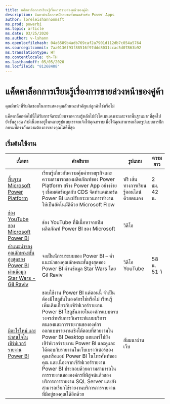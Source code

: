 ```yaml
---
title: แค็ตตาล็อกการเรียนรู้เรื่องการขายล่วงหน้าของคู่ค้า
description: ค้นหาตัวเลือกการฝึกอบรมทั้งหมดสำหรับ Power Apps
author: loreleishannonmsft
ms.prod: powerbi
ms.topic: article
ms.date: 03/25/2020
ms.author: v-lshann
ms.openlocfilehash: 04a6589b4adb769caf2a7901d112db7c054a5764
ms.sourcegitcommit: 7aa0136f93f88516f97ddd8031ccac5d07863b92
ms.translationtype: HT
ms.contentlocale: th-TH
ms.lasthandoff: 05/05/2020
ms.locfileid: "81268408"
---
```

# <a name="partner-pre-sales-learning-catalog"></a>แค็ตตาล็อกการเรียนรู้เรื่องการขายล่วงหน้าของคู่ค้า

คุณมีหน้าที่รับผิดชอบในการแสดงคุณลักษณะสำคัญแก่ลูกค้าใช่หรือไม่ 

แค็ตตาล็อกต่อไปนี้ได้รับการจัดระเบียบจากความรู้หลักไปยังโดเมนเฉพาะและจากพื้นฐานมากที่สุดไปยังขั้นสูงสุด ถ้ามีเนื้อหาอยู่ในหลายรูปแบบเราจะแจ้งให้คุณทราบเพื่อให้คุณสามารถเลือกรูปแบบการฝึกอบรมที่ตรงกับความต้องการของคุณได้ดีที่สุด

## <a name="get-started"></a>เริ่มต้นใช้งาน<a name="get-started"></a>
| เนื้อหา  | คำอธิบาย | รูปแบบ  | ความยาว   |
|-------------------------------------------------------------------------------------------------------------------------------------|-------------------------------------------------------------------------------------------------------------------------------------------------------------------------------------------------------------------------------------------------------------------------------------------------------------------------------------------------------------------------------------------------------------------------------------------------------------------------------------------------------------------------------------------------------------------|---------------------------------------|-------------|
| [พื้นฐาน Microsoft Power Platform](https://docs.microsoft.com/learn/paths/power-plat-fundamentals/)   | เรียนรู้เกี่ยวกับความคุ้มค่าทางธุรกิจและความสามารถของผลิตภัณฑ์ของ Power Platform สร้าง Power App อย่างง่าย ๆ เชื่อมต่อข้อมูลกับ CDS จัดทำแดชบอร์ด Power BI และปรับกระบวนการทำงานให้เป็นอัตโนมัติด้วย Microsoft Flow   | ฟรี เส้นทางการเรียนรู้ออนไลน์ด้วยตนเอง | 2 ชม. 42 น.   |
| [ช่อง YouTube ของ Microsoft Power BI](https://www.youtube.com/user/mspowerbi/videos)                                                 | ช่อง YouTube ที่มีเนื้อหาจากทีมผลิตภัณฑ์ Power BI ของ Microsoft  | วิดีโอ |             |
| [คำแนะนำของคุณลักษณะขั้นสูงสุดของ Power BI ผ่านข้อมูล Star Wars - Gil Raviv](https://www.youtube.com/watch?v=r0Qk5V8dvgg) | จงเป็นนักรบระบบของ Power BI – คำแนะนำของคุณลักษณะขั้นสูงสุดของ Power BI ผ่านข้อมูล Star Wars โดย Gil Raviv  | วิดีโอ YouTube   | 58 น. 51 วิ |
| [มีอะไรใหม่ และน่าสนใจในเซิร์ฟเวอร์รายงาน Power BI](https://info.microsoft.com/whats-new-powerbi-report-server-ondemand.html)       | ชอบใช้งาน Power BI แต่ตอนนี้ จำเป็นต้องมีโซลูชันในองค์กรใช่หรือไม่ เรียนรู้เพิ่มเติมเกี่ยวกับเซิร์ฟเวอร์รายงาน Power BI โซลูชันภายในองค์กรแบบครบวงจรสำหรับการวิเคราะห์แบบบริการตนเองและการรายงานขององค์กร ออกแบบรายงานเชิงโต้ตอบที่สวยงามใน Power BI Desktop เผยแพร่ไปยังเซิร์ฟเวอร์รายงาน Power BI และดูและโต้ตอบกับรายงานในเว็บเบราว์เซอร์ของคุณหรือแอป Power BI ในโทรศัพท์ของคุณ และเนื่องจากเซิร์ฟเวอร์รายงาน Power BI ประกอบด้วยความสามารถในการรายงานขององค์กรที่พิสูจน์แล้วของบริการการรายงาน SQL Server และยังสามารถเรียกใช้รายงานบริการการรายงานที่มีอยู่ของคุณได้อีกด้วย | สัมมนาผ่านเว็บ   |             |